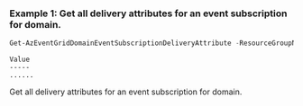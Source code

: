 ### Example 1: Get all delivery attributes for an event subscription for domain.
```powershell
Get-AzEventGridDomainEventSubscriptionDeliveryAttribute -ResourceGroupName azps_test_group_eventgrid -DomainName azps-domain -EventSubscriptionName azps-eventsubname
```

```output
Value
-----
......
```

Get all delivery attributes for an event subscription for domain.